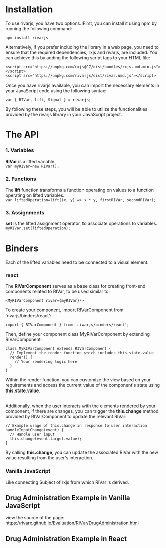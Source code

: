 # Installation
To use rivarjs, you have two options. First, you can install it using npm by running the following command:<br>

```shell
npm install rivarjs
```

Alternatively, if you prefer including the library in a web page, you need to ensure that the required dependencies, rxjs and rivarjs, are included. You can achieve this by adding the following script tags to your HTML file:<br>
```
<script src="https://unpkg.com/rxjs@^7/dist/bundles/rxjs.umd.min.js"></script>
<script src="https://unpkg.com/rivarjs/dist/rivar.umd.js"></script>
```
Once you have rivarjs available, you can import the necessary elements in your JavaScript code using the following syntax:<br>
```
var { RIVar, lift, Signal } = rivarjs;
```
By following these steps, you will be able to utilize the functionalities provided by the rivarjs library in your JavaScript project.

# The API

### 1. Variables
**RIVar** is a lifted variable.<br>
`var myRIVar=new RIVar();`
### 2. Functions
The **lift** function transforms a function operating on values to a function operating on lifted variables.<br>
`var liftedOperation=lift((x, y) => x * y, firstRIVar, secondRIVar);`
### 3. Assignments
**set** is the lifted assignment operator, to associate operations to variables.<br>
`myRIVar.set(liftedOperation);`

# Binders

Each of the lifted variables need to be connected to a visual element.

### react

The **RIVarComponent** serves as a base class for creating front-end components related to RIVar, to be used similar to:<br>
```
<MyRIVarComponent rivar={myRIVar}/> 
```
To create your component, import RIVarComponent from 'rivarjs/binders/react':<br>
```
import { RIVarComponent } from 'rivarjs/binders/react';
```
Then, define your component class MyRIVarComponent by extending RIVarComponent:<br>
```
class MyRIVarComponent extends RIVarComponent {
  // Implement the render function which includes this.state.value
  render() {
    // Your rendering logic here
  }
}
```
Within the render function, you can customize the view based on your requirements and access the current value of the component's state using **this.state.value**.<br><br>

Additionally, when the user interacts with the elements rendered by your component, if there are changes, you can trigger the **this.change** method provided by RIVarComponent to update the relevant RIVar:<br>
```
// Example usage of this.change in response to user interaction
handleInputChange(event) {
  // Handle user input
  this.change(event.target.value);
}
```
By calling **this.change**, you can update the associated RIVar with the new value resulting from the user's interaction.<br>


### Vanilla JavaScript
Like connecting Subject of rxjs from which RIVar is derived.



## Drug Administration Example in Vanilla JavaScript
view the source of the page:
https://rivarx.github.io/Evaluation/RIVar/DrugAdministration.html

## Drug Administration Example in React



